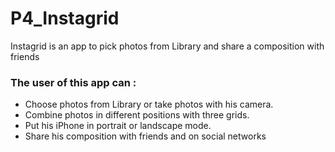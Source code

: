 # P4_Instagrid
Instagrid is an app to pick photos from Library and share a composition with friends

### The user of this app can :
- Choose photos from Library or take photos with his camera.
- Combine photos in different positions with three grids.
- Put his iPhone in portrait or landscape mode.
- Share his composition with friends and on social networks



